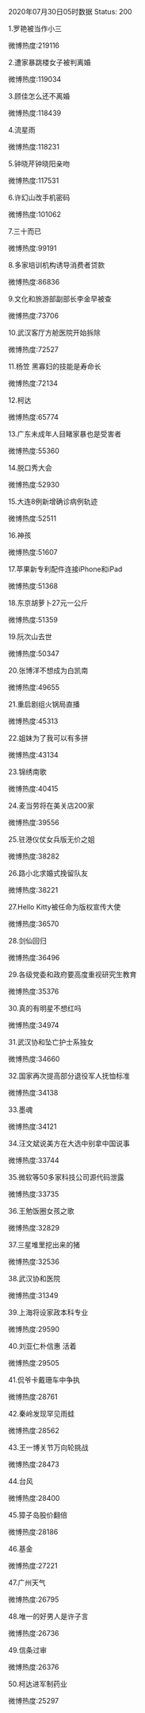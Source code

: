 2020年07月30日05时数据
Status: 200

1.罗艳被当作小三

微博热度:219116

2.遭家暴跳楼女子被判离婚

微博热度:119034

3.顾佳怎么还不离婚

微博热度:118439

4.流星雨

微博热度:118231

5.钟晓芹钟晓阳亲吻

微博热度:117531

6.许幻山改手机密码

微博热度:101062

7.三十而已

微博热度:99191

8.多家培训机构诱导消费者贷款

微博热度:86836

9.文化和旅游部副部长李金早被查

微博热度:73706

10.武汉客厅方舱医院开始拆除

微博热度:72527

11.杨笠 黑寡妇的技能是寿命长

微博热度:72134

12.柯达

微博热度:65774

13.广东未成年人目睹家暴也是受害者

微博热度:55360

14.脱口秀大会

微博热度:52930

15.大连8例新增确诊病例轨迹

微博热度:52511

16.神孩

微博热度:51607

17.苹果新专利配件连接iPhone和iPad

微博热度:51368

18.东京胡萝卜27元一公斤

微博热度:51359

19.阮次山去世

微博热度:50347

20.张博洋不想成为白凯南

微博热度:49655

21.重启剧组火锅局直播

微博热度:45313

22.姐妹为了我可以有多拼

微博热度:43134

23.锦绣南歌

微博热度:40415

24.麦当劳将在美关店200家

微博热度:39556

25.驻港仪仗女兵版无价之姐

微博热度:38282

26.路小北求婚式挽留队友

微博热度:38221

27.Hello Kitty被任命为版权宣传大使

微博热度:36570

28.剑仙回归

微博热度:36496

29.各级党委和政府要高度重视研究生教育

微博热度:35376

30.真的有明星不想红吗

微博热度:34974

31.武汉协和坠亡护士系独女

微博热度:34660

32.国家再次提高部分退役军人抚恤标准

微博热度:34138

33.墨魂

微博热度:34121

34.汪文斌说美方在大选中别拿中国说事

微博热度:33744

35.微软等50多家科技公司源代码泄露

微博热度:33735

36.王勉饭圈女孩之歌

微博热度:32829

37.三星堆里挖出来的猪

微博热度:32536

38.武汉协和医院

微博热度:31349

39.上海将设家政本科专业

微博热度:29590

40.刘亚仁朴信惠 活着

微博热度:29505

41.侃爷卡戴珊车中争执

微博热度:28761

42.秦岭发现罕见雨蛙

微博热度:28562

43.王一博关节万向轮挑战

微博热度:28473

44.台风

微博热度:28400

45.獐子岛股价翻倍

微博热度:28186

46.基金

微博热度:27221

47.广州天气

微博热度:26795

48.唯一的好男人是许子言

微博热度:26736

49.信条过审

微博热度:26376

50.柯达进军制药业

微博热度:25297

